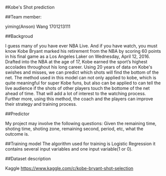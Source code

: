 #Kobe's Shot prediction

##Team member:

yiming(Anson) Wang 1701213111

##Backgroud

I guess many of you have ever NBA Live. And if you have watch, you must know Kobe Bryant marked his retirement from the NBA by scoring 60 points in his final game as a Los Angeles Laker on Wednesday, April 12, 2016. Drafted into the NBA at the age of 17, Kobe earned the sport’s highest accolades throughout his long career.
Using 20 years of data on Kobe's swishes and misses, we can predict which shots will find the bottom of the net. The method used in this model can not only applied to kobe, which is quite meaningful for super Kobe funs, but also can be applied to can tell the live audience if the shots of other players touch the bottome of the net ahead of time. That will add a lot of interest to the watching process. Further more, using this method, the coach and the players can improve their strategy and training process.

##Predictor

My project may involve the following questions: Given the remaining time, shoting time, shoting zone, remaining second, period, etc, what the outcome is.

##Training model 
The algorithm used for training is Logistic Regression it contains several input variables and one input variable(1 or 0). 

##Dataset description

Kaggle https://www.kaggle.com/c/kobe-bryant-shot-selection 
